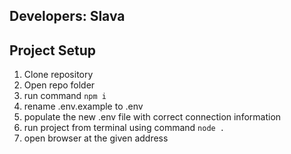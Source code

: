 ## Developers: Slava

## Project Setup

1. Clone repository
2. Open repo folder
3. run command `npm i`
4. rename .env.example to .env
5. populate the new .env file with correct connection information
6. run project from terminal using command `node .`
7. open browser at the given address